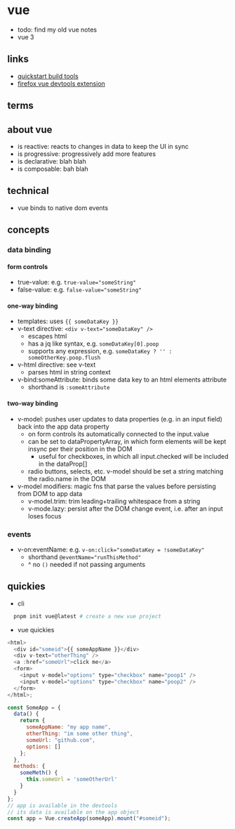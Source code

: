# vue

- todo: find my old vue notes
- vue 3

## links

- [quickstart build tools](https://vuejs.org/guide/quick-start.html#without-build-tools)
- [firefox vue devtools extension](https://addons.mozilla.org/en-US/firefox/addon/vue-js-devtools/)

## terms

## about vue

- is reactive: reacts to changes in data to keep the UI in sync
- is progressive: progressively add more features
- is declarative: blah blah
- is composable: bah blah

## technical

- vue binds to native dom events

## concepts

### data binding

#### form controls

- true-value: e.g. `true-value="someString"`
- false-value: e.g. `false-value="someString"`

#### one-way binding

- templates: uses `{{ someDataKey }}`
- v-text directive: `<div v-text="someDataKey" />`
  - escapes html
  - has a jq like syntax, e.g. `someDataKey[0].poop`
  - supports any expression, e.g. `someDataKey ? '' : someOtherKey.poop.flush`
- v-html directive: see v-text
  - parses html in string context
- v-bind:someAttribute: binds some data key to an html elements attribute
  - shorthand is `:someAttribute`

#### two-way binding

- v-model: pushes user updates to data properties (e.g. in an input field) back into the app data property
  - on form controls its automatically connected to the input.value
  - can be set to dataPropertyArray, in which form elements will be kept insync per their position in the DOM
    - useful for checkboxes, in which all input.checked will be included in the dataProp[]
  - radio buttons, selects, etc. v-model should be set a string matching the radio.name in the DOM
- v-model modifiers: magic fns that parse the values before persisting from DOM to app data
  - v-model.trim: trim leading+trailing whitespace from a string
  - v-mode.lazy: persist after the DOM change event, i.e. after an input loses focus

### events

- v-on:eventName: e.g. `v-on:click="someDataKey = !someDataKey"`
  - shorthand `@eventName="runThisMethod"`
  - ^ no `()` needed if not passing arguments

## quickies

- cli

```sh
  pnpm init vue@latest # create a new vue project

```

- vue quickies

```js
<html>
  <div id="someid">{{ someAppName }}</div>
  <div v-text="otherThing" />
  <a :href="someUrl">click me</a>
  <form>
    <input v-model="options" type="checkbox" name="poop1" />
    <input v-model="options" type="checkbox" name="poop2" />
  </form>
</html>;

const SomeApp = {
  data() {
    return {
      someAppName: "my app name",
      otherThing: "im some other thing",
      someUrl: "github.com",
      options: []
    };
  },
  methods: {
    someMeth() {
      this.someUrl = 'someOtherUrl'
    }
  }
};
// app is available in the devtools
// its data is available on the app object
const app = Vue.createApp(someApp).mount("#someid");
```
